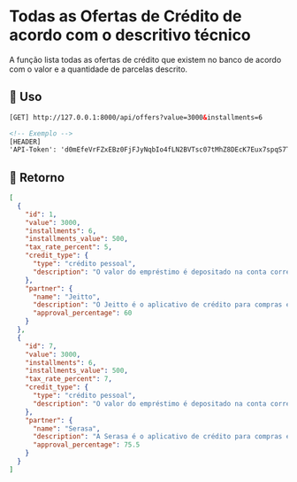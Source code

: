 # Todas as Ofertas de Crédito de acordo com o descritivo técnico

A função lista todas as ofertas de crédito que existem no banco de acordo com o valor e a quantidade de parcelas descrito.

## :dart: Uso 

```html
[GET] http://127.0.0.1:8000/api/offers?value=3000&installments=6

<!-- Exemplo -->
[HEADER]
'API-Token': 'd0mEfeVrFZxEBz0FjFJyNqbIo4fLN2BVTsc07tMhZ8DEcK7Eux7spqS7TKPh' 
```

## :card_index: Retorno

```json
[
  {
    "id": 1,
    "value": 3000,
    "installments": 6,
    "installments_value": 500,
    "tax_rate_percent": 5,
    "credit_type": {
      "type": "crédito pessoal",
      "description": "O valor do empréstimo é depositado na conta corrente."
    },
    "partner": {
      "name": "Jeitto",
      "description": "O Jeitto é o aplicativo de crédito para compras e pagamentos.",
      "approval_percentage": 60
    }
  },
  {
    "id": 7,
    "value": 3000,
    "installments": 6,
    "installments_value": 500,
    "tax_rate_percent": 7,
    "credit_type": {
      "type": "crédito pessoal",
      "description": "O valor do empréstimo é depositado na conta corrente."
    },
    "partner": {
      "name": "Serasa",
      "description": "A Serasa é o aplicativo de crédito para compras e pagamentos.",
      "approval_percentage": 75.5
    }
  }
]
```
